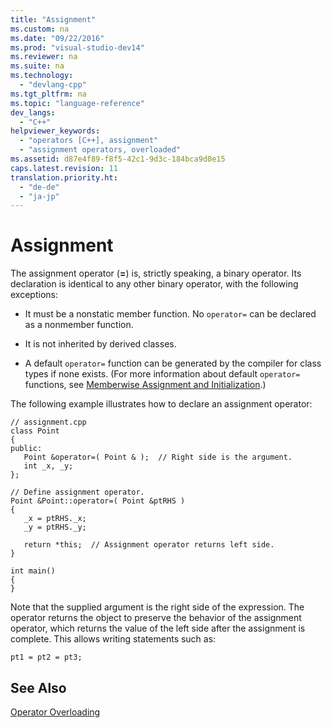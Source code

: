 ```yaml
---
title: "Assignment"
ms.custom: na
ms.date: "09/22/2016"
ms.prod: "visual-studio-dev14"
ms.reviewer: na
ms.suite: na
ms.technology: 
  - "devlang-cpp"
ms.tgt_pltfrm: na
ms.topic: "language-reference"
dev_langs: 
  - "C++"
helpviewer_keywords: 
  - "operators [C++], assignment"
  - "assignment operators, overloaded"
ms.assetid: d87e4f89-f8f5-42c1-9d3c-184bca9d0e15
caps.latest.revision: 11
translation.priority.ht: 
  - "de-de"
  - "ja-jp"
---
```

# Assignment
The assignment operator (**=**) is, strictly speaking, a binary operator. Its declaration is identical to any other binary operator, with the following exceptions:  
  
-   It must be a nonstatic member function. No `operator=` can be declared as a nonmember function.  
  
-   It is not inherited by derived classes.  
  
-   A default `operator=` function can be generated by the compiler for class types if none exists. (For more information about default `operator=` functions, see [Memberwise Assignment and Initialization](assetId:///94048213-8b49-4416-8069-b1b7a6f271f9).)  
  
 The following example illustrates how to declare an assignment operator:  
  
```  
// assignment.cpp  
class Point  
{  
public:  
   Point &operator=( Point & );  // Right side is the argument.  
   int _x, _y;  
};  
  
// Define assignment operator.  
Point &Point::operator=( Point &ptRHS )  
{  
   _x = ptRHS._x;  
   _y = ptRHS._y;  
  
   return *this;  // Assignment operator returns left side.  
}  
  
int main()  
{  
}  
```  
  
 Note that the supplied argument is the right side of the expression. The operator returns the object to preserve the behavior of the assignment operator, which returns the value of the left side after the assignment is complete. This allows writing statements such as:  
  
```  
pt1 = pt2 = pt3;  
```  
  
## See Also  
 [Operator Overloading](../vs140/operator-overloading.md)